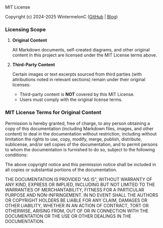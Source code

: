 MIT License

Copyright (c) 2024-2025 WintermelonC ([GitHub](https://github.com/WintermelonC) | [Blog](https://wintermelonc.github.io/WintermelonC_Docs/))

### Licensing Scope

1. **Original Content**  
   
   All Markdown documents, self-created diagrams, and other original content in this project are licensed under the MIT License terms above.

2. **Third-Party Content**  
   
   Certain images or text excerpts sourced from third parties (with attributions noted in relevant sections) remain under their original licenses:

   - Third-party content is **NOT** covered by this MIT License.
   - Users must comply with the original license terms.

### MIT License Terms for Original Content

Permission is hereby granted, free of charge, to any person obtaining a copy
of this documentation (including Markdown files, images, and other content)
to deal in the documentation without restriction, including without limitation
the rights to use, copy, modify, merge, publish, distribute, sublicense,
and/or sell copies of the documentation, and to permit persons to whom the
documentation is furnished to do so, subject to the following conditions:

The above copyright notice and this permission notice shall be included in all
copies or substantial portions of the documentation.

THE DOCUMENTATION IS PROVIDED "AS IS", WITHOUT WARRANTY OF ANY KIND, EXPRESS OR
IMPLIED, INCLUDING BUT NOT LIMITED TO THE WARRANTIES OF MERCHANTABILITY,
FITNESS FOR A PARTICULAR PURPOSE AND NON-INFRINGEMENT. IN NO EVENT SHALL THE
AUTHORS OR COPYRIGHT HOLDERS BE LIABLE FOR ANY CLAIM, DAMAGES OR OTHER
LIABILITY, WHETHER IN AN ACTION OF CONTRACT, TORT OR OTHERWISE, ARISING FROM,
OUT OF OR IN CONNECTION WITH THE DOCUMENTATION OR THE USE OR OTHER DEALINGS IN
THE DOCUMENTATION.